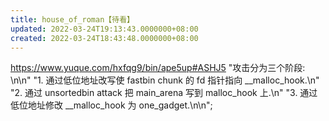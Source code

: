```yaml
---
title: house_of_roman【待看】
updated: 2022-03-24T19:13:43.0000000+08:00
created: 2022-03-24T18:43:48.0000000+08:00
---
```


<https://www.yuque.com/hxfqg9/bin/ape5up#ASHJ5>
"攻击分为三个阶段: \n\n"
"1. 通过低位地址改写使 fastbin chunk 的 fd 指针指向 \_\_malloc_hook.\n"
"2. 通过 unsortedbin attack 把 main_arena 写到 malloc_hook 上.\n"
"3. 通过低位地址修改 \_\_malloc_hook 为 one_gadget.\n\n";

